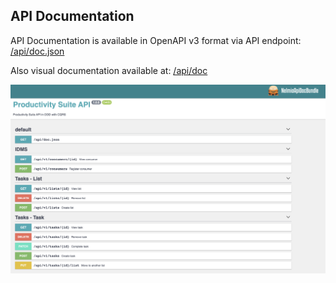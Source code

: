 ## API Documentation

API Documentation is available in OpenAPI v3 format via API endpoint: [/api/doc.json](/api/doc.json)

Also visual documentation available at: [/api/doc](/api/doc)
 
![api doc](./assets/api-doc.png "api doc")
